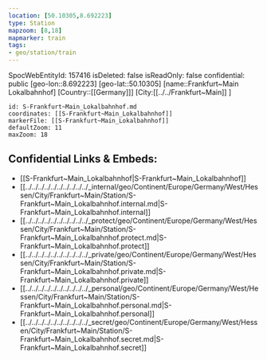 ```yaml
---
location: [50.10305,8.692223]
type: Station 
mapzoom: [8,18] 
mapmarker: train 
tags:
- geo/station/train
---
```

SpocWebEntityId: 157416
isDeleted: false
isReadOnly: false
confidential: public
[geo-lon::8.692223]
[geo-lat::50.10305]
[name::Frankfurt~Main Lokalbahnhof]
[Country::[[Germany]]]
[City:[[../../Frankfurt~Main]] ]


```leaflet
id: S-Frankfurt~Main_Lokalbahnhof.md
coordinates: [[S-Frankfurt~Main_Lokalbahnhof]]
markerFile: [[S-Frankfurt~Main_Lokalbahnhof]]
defaultZoom: 11 
maxZoom: 18
```


## Confidential Links & Embeds: 
- [[S-Frankfurt~Main_Lokalbahnhof|S-Frankfurt~Main_Lokalbahnhof]] 
- [[../../../../../../../../../../_internal/geo/Continent/Europe/Germany/West/Hessen/City/Frankfurt~Main/Station/S-Frankfurt~Main_Lokalbahnhof.internal.md|S-Frankfurt~Main_Lokalbahnhof.internal]] 
- [[../../../../../../../../../../_protect/geo/Continent/Europe/Germany/West/Hessen/City/Frankfurt~Main/Station/S-Frankfurt~Main_Lokalbahnhof.protect.md|S-Frankfurt~Main_Lokalbahnhof.protect]] 
- [[../../../../../../../../../../_private/geo/Continent/Europe/Germany/West/Hessen/City/Frankfurt~Main/Station/S-Frankfurt~Main_Lokalbahnhof.private.md|S-Frankfurt~Main_Lokalbahnhof.private]] 
- [[../../../../../../../../../../_personal/geo/Continent/Europe/Germany/West/Hessen/City/Frankfurt~Main/Station/S-Frankfurt~Main_Lokalbahnhof.personal.md|S-Frankfurt~Main_Lokalbahnhof.personal]] 
- [[../../../../../../../../../../_secret/geo/Continent/Europe/Germany/West/Hessen/City/Frankfurt~Main/Station/S-Frankfurt~Main_Lokalbahnhof.secret.md|S-Frankfurt~Main_Lokalbahnhof.secret]] 
